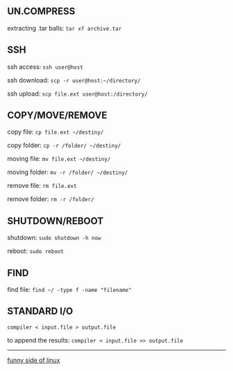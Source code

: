 ## UN.COMPRESS

extracting .tar balls: `tar xf archive.tar`

## SSH

ssh access: `ssh user@host`

ssh download: `scp -r user@host:~/directory/`

ssh upload: `scp file.ext user@host:/directory/`

## COPY/MOVE/REMOVE

copy file: `cp file.ext ~/destiny/`

copy folder: `cp -r /folder/ ~/destiny/`

moving file: `mv file.ext ~/destiny/`

moving folder: `mv -r /folder/ ~/destiny/`

remove file: `rm file.ext`

remove folder: `rm -r /folder/`

## SHUTDOWN/REBOOT

shutdown: `sudo shutdown -h now`

reboot: `sudo reboot`


## FIND

find file: `find ~/ -type f -name "filename"`

## STANDARD I/O

`compiler < input.file > output.file`

to append the results: `compiler < input.file >> output.file`

--------------------

[funny side of linux](http://mylinuxbook.com/funny-side-of-linux-command-line)
